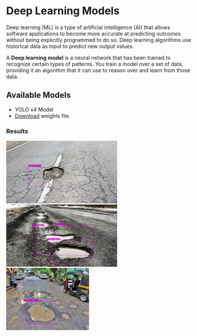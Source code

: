 # Deep Learning Models

Deep learning (ML) is a type of artificial intelligence (AI) that allows software applications to become more accurate at predicting outcomes without being explicitly programmed to do so. Deep learning algorithms use historical data as input to predict new output values.

A **Deep learning model** is a neural network that has been trained to recognize certain types of patterns. You train a model over a set of data, providing it an algorithm that it can use to reason over and learn from those data.

## Available Models

- YOLO v4 Model
- [Download](https://drive.google.com/file/d/1-51oRamI-O2zUdUwIV82EKt_eBgjboc5/view) weights file
### Results

<img src="Yolov4/results/predictions (1).jpg" width="300"/> <img src="Yolov4/results/predictions (3).jpg" width="300"/> <img src="Yolov4/results/predictions (4).jpg" width="224"/>
